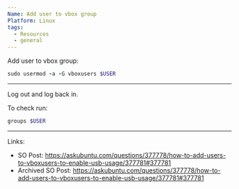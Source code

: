 ```yaml
---
Name: Add user to vbox group
Platform: Linux
tags:
  - Resources
  - general
---
```


Add user to vbox group:

```ruby
sudo usermod -a -G vboxusers $USER
```

------

Log out and log back in.

To check run:

```ruby
groups $USER
```

------
Links:
- SO Post: https://askubuntu.com/questions/377778/how-to-add-users-to-vboxusers-to-enable-usb-usage/377781#377781
- Archived SO Post: https://askubuntu.com/questions/377778/how-to-add-users-to-vboxusers-to-enable-usb-usage/377781#377781